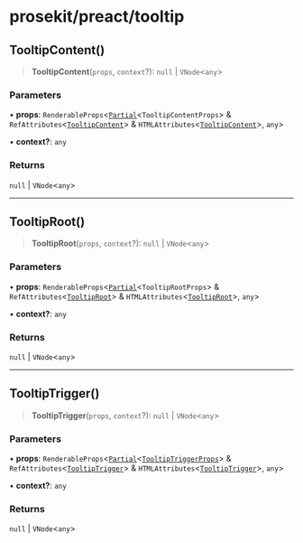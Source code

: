 # prosekit/preact/tooltip

<a id="TooltipContent" name="TooltipContent"></a>

## TooltipContent()

> **TooltipContent**(`props`, `context`?): `null` \| `VNode`\<`any`\>

### Parameters

• **props**: `RenderableProps`\<[`Partial`](https://www.typescriptlang.org/docs/handbook/utility-types.html#partialtype)\<`TooltipContentProps`\> & `RefAttributes`\<[`TooltipContent`](../lit/tooltip.md#TooltipContent)\> & `HTMLAttributes`\<[`TooltipContent`](../lit/tooltip.md#TooltipContent)\>, `any`\>

• **context?**: `any`

### Returns

`null` \| `VNode`\<`any`\>

***

<a id="TooltipRoot" name="TooltipRoot"></a>

## TooltipRoot()

> **TooltipRoot**(`props`, `context`?): `null` \| `VNode`\<`any`\>

### Parameters

• **props**: `RenderableProps`\<[`Partial`](https://www.typescriptlang.org/docs/handbook/utility-types.html#partialtype)\<`TooltipRootProps`\> & `RefAttributes`\<[`TooltipRoot`](../lit/tooltip.md#TooltipRoot)\> & `HTMLAttributes`\<[`TooltipRoot`](../lit/tooltip.md#TooltipRoot)\>, `any`\>

• **context?**: `any`

### Returns

`null` \| `VNode`\<`any`\>

***

<a id="TooltipTrigger" name="TooltipTrigger"></a>

## TooltipTrigger()

> **TooltipTrigger**(`props`, `context`?): `null` \| `VNode`\<`any`\>

### Parameters

• **props**: `RenderableProps`\<[`Partial`](https://www.typescriptlang.org/docs/handbook/utility-types.html#partialtype)\<[`TooltipTriggerProps`](../web/tooltip.md#TooltipTriggerProps)\> & `RefAttributes`\<[`TooltipTrigger`](../lit/tooltip.md#TooltipTrigger)\> & `HTMLAttributes`\<[`TooltipTrigger`](../lit/tooltip.md#TooltipTrigger)\>, `any`\>

• **context?**: `any`

### Returns

`null` \| `VNode`\<`any`\>
